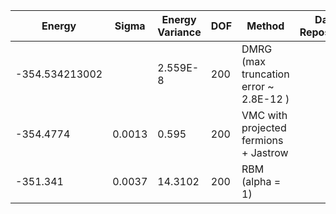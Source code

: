 | Energy         | Sigma  | Energy Variance | DOF | Method                                 | Data Repository |
|----------------|--------|-----------------|-----|----------------------------------------|-----------------|
| -354.534213002 |        | 2.559E-8        | 200 | DMRG (max truncation error ~ 2.8E-12 ) |                 |
| -354.4774      | 0.0013 | 0.595           | 200 | VMC with projected fermions + Jastrow  |                 |
| -351.341       | 0.0037 | 14.3102         | 200 | RBM (alpha = 1)                        |                 |
